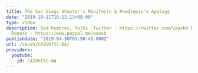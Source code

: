 ```yaml
---
title: The San Diego Shooter's Manifesto & Pewdiepie's Apology
date: "2019-10-11T16:13:13+08:00"
type: video
description: Bad hombres, folks. Twitter - https://twitter.com/VaushV Patreon - https://www.patreon.com/vaush
  Donate - https://www.paypal.me/vaush
publishdate: "2019-04-30T03:50:45.000Z"
url: /vaush/CAZUhftC-0A/
providers:
  youtube:
    id: CAZUhftC-0A
---
```

